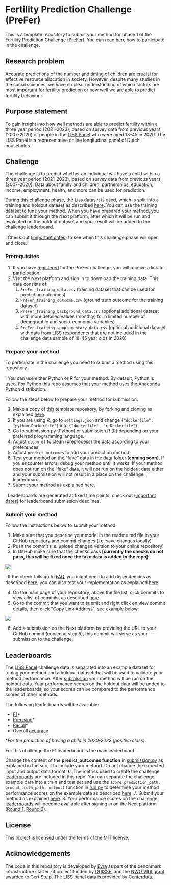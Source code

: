 # Fertility Prediction Challenge (PreFer)

This is a template repository to submit your method for phase 1 of the Fertility Prediction Challenge ([PreFer](https://preferdatachallenge.nl)). You can read [here](https://preferdatachallenge.nl/#how-to-participate) how to participate in the challenge.

## Research problem
Accurate predictions of the number and timing of children are crucial for effective resource allocation in society. However, despite many studies in the social sciences, we have no clear understanding of which factors are most important for fertility prediction or how well we are able to predict fertility behaviour.

## Purpose statement
To gain insight into how well methods are able to predict fertility within a three year period (2021-2023), based on survey data from previous years (2007-2020) of people in the [LISS Panel](https://www.centerdata.nl/en/liss-panel) who were aged 18-45 in 2020. The LISS Panel is a representative online longitudinal panel of Dutch households.

## Challenge

The challenge is to predict whether an individual will have a child within a three year period (2021-2023), based on survey data from previous years (2007-2020). Data about family and children, partnerships, education, income, employment, health, and more can be used for prediction.

During this challenge phase, the Liss dataset is used, which is split into a training and holdout dataset as described [here](https://stulp.gmw.rug.nl/prefer/details/overview/2data.html#liss-dataset). You can use the training dataset to tune your method. When you have prepared your method, you can submit it through the Next platform, after which it will be run and evaluated on the holdout dataset and your result will be added to the challenge leaderboard.

ℹ️ Check out ([important dates](https://preferdatachallenge.nl/#important-dates)) to see when this challenge phase will open and close.

### Prerequisites

1. If you have [registered](https://preferdatachallenge.nl/details/overview/3application.html) for the PreFer challenge, you will receive a link for participation.
2. Visit the Next platform and sign in to download the training data. This data consists of:
    1. ```PreFer_training_data.csv``` (training dataset that can be used for predicting outcomes)
    2. ```PreFer_training_outcome.csv``` (ground truth outcome for the training dataset)
    3. ```PreFer_training_background_data.csv``` (optional additional dataset with more detailed values (monthly) for a limited number of demographic and socio-economic variables)
    4. ```PreFer_training_supplementary_data.csv``` (optional additional dataset with data from LISS respondents that are not included in the challenge data sample of 18-45 year olds in 2020)

### Prepare your method
To participate in the challenge you need to submit a method using this repository. 

ℹ️ You can use either Python or R for your method. By default, Python is used. For Python this repo assumes that your method uses the [Anaconda](https://docs.conda.io/projects/conda/en/stable/user-guide/install/index.html) Python distribution.

Follow the steps below to prepare your method for submission:

1. Make a copy of [this](https://github.com/eyra/fertility-prediction-challenge) template repository, by forking and cloning as explained [here](https://github.com/eyra/fertility-prediction-challenge/wiki#how-to-fork-and-clone-this-repository).
2. If you are using R, go to ```settings.json``` and change ```{"dockerfile": "python.Dockerfile"}``` into ```{"dockerfile": "r.Dockerfile"}```.
3. Go to submission.py (Python) or submission.R (R) depending on your preferred programming language. 
4. Adjust ```clean_df``` to clean (preprocess) the data according to your preferences.
5. Adjust ```predict_outcomes``` to add your prediction method.
6. Test your method on the “fake” data in the [data folder](https://github.com/eyra/fertility-prediction-challenge/tree/master/data) **[coming soon]**. If you encounter errors, debug your method until it works. If your method does not run on the “fake” data, it will not run on the holdout data either and your submission will not result in a place on the challenge leaderboard.
7. Submit your method as explained [here](https://github.com/eyra/fertility-prediction-challenge/tree/master#submit-your-method).
   
ℹ️ Leaderboards are generated at fixed time points, check out ([important dates](https://preferdatachallenge.nl/#important-dates)) for leaderboard submission deadlines.

### Submit your method

Follow the instructions below to submit your method:

1. Make sure that you describe your model in the readme.md file in your GitHub repository and commit changes (i.e. save changes locally)
2. Push the commit (i.e. upload changed version to your online repository)
3. In GitHub make sure that the checks pass **[currently the checks do not pass, this will be fixed once the fake data is added to the repo]**:

![](https://github.com/eyra/fertility-prediction-challenge/blob/master/images/Checks%20passed.png)

ℹ️ If the check fails go to [FAQ](https://github.com/eyra/fertility-prediction-challenge/wiki#frequently-asked-questions), you might need to add dependencies as described [here](https://github.com/eyra/fertility-prediction-challenge/wiki#how-to-add-dependencies), you can also test your implementation as explained [here](https://github.com/eyra/fertility-prediction-challenge/wiki#how-to-test-your-implementation).

4. On the main page of your repository, above the file list, click commits to view a list of commits, as described [here](https://docs.github.com/en/pull-requests/committing-changes-to-your-project/creating-and-editing-commits/about-commits#about-commit-branches-and-tag-labels)
5. Go to the commit that you want to submit and right click on view commit details, then click "Copy Link Address", see example below:

![](https://github.com/eyra/fertility-prediction-challenge/blob/master/images/Copy%20link%20to%20commit.png)

6. Add a submission on the Next platform by providing the URL to your GitHub commit (copied at step 5), this commit will serve as your submission to the challenge.

## Leaderboards

The [LISS Panel](https://www.centerdata.nl/en/liss-panel) challenge data is separated into an example dataset for tuning your method and a holdout dataset that will be used to validate your method performance. After [submission](https://github.com/eyra/fertility-prediction-challenge/tree/master#how-to-submit-your-method) your method will be run on the holdout data. Your performance scores on the holdout data will be added to the leaderboards, so your scores can be compared to the performance scores of other methods.

The following leaderboards will be available:

- [F1](https://www.educative.io/answers/what-is-the-f1-score)\*
- [Precision](https://developers.google.com/machine-learning/crash-course/classification/precision-and-recall)\*
- [Recall](https://developers.google.com/machine-learning/crash-course/classification/precision-and-recall)\*
- Overall [accuracy](https://developers.google.com/machine-learning/crash-course/classification/accuracy)

\*_For the prediction of having a child in 2020-2022 (positive class)_.

For this challenge the F1 leaderboard is the main leaderboard.

Change the content of the **predict_outcomes function** in [submission.py](https://github.com/eyra/fertility-prediction-challenge/blob/master/src/submission.py) as explained in the script to include your method. Do not change the expected input and output data format.
6. The metrics used to create the challenge [leaderboards](https://github.com/eyra/fertility-prediction-challenge/tree/master#leaderboard) are included in this repo. You can separate the challenge example data into a train and test set and use the ```score(prediction_path, ground_truth_path, output)``` function in [run.py](https://github.com/eyra/fertility-prediction-challenge/blob/master/run.py) to determine your method performance scores on the example data as described [here](https://github.com/eyra/fertility-prediction-challenge/wiki#how-to-evaluate-your-method).
7. Submit your method as explained [here](https://github.com/eyra/fertility-prediction-challenge/tree/master#how-to-submit-your-method).
8. Your performance scores on the challenge [leaderboards](https://github.com/eyra/fertility-prediction-challenge/tree/master#leaderboard) will become available after signing in on the Next platform ([Round 1](https://eyra.co/benchmark/5), [Round 2](https://eyra.co/benchmark/6)).

## License

This project is licensed under the terms of the [MIT license](https://github.com/eyra/fertility-prediction-challenge/blob/master/LICENSE).

## Acknowledgements

The code in this repository is developed by [Eyra](https://eyra.co/) as part of the benchmark infrastructure starter kit project funded by [ODISSEI](https://odissei-data.nl/en/) and the [NWO VIDI grant](https://www.rug.nl/gmw/news/210714-vidi-gert-stulp?lang=en) awarded to Gert Stulp. The [LISS panel](https://www.centerdata.nl/en/liss-panel) data is provided by [Centerdata](https://www.centerdata.nl/).
